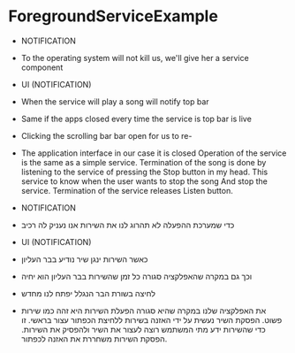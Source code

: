 ForegroundServiceExample
========================

* NOTIFICATION 

* To the operating system will not kill us, we'll give her a service component 
* UI (NOTIFICATION) 
* When the service will play a song will notify top bar 
* Same if the apps closed every time the service is top bar is live 
* Clicking the scrolling bar bar open for us to re-
* The application interface in our case it is closed 
Operation of the service is the same as a simple service. 
Termination of the song is done by listening to the service of pressing the Stop button in my head. 
This service to know when the user wants to stop the song 
And stop the service. Termination of the service releases Listen button.

* NOTIFICATION

* כדי שמערכת ההפעלה לא תהרוג לנו את השירות אנו נעניק לה רכיב 
* UI (NOTIFICATION)
* כאשר השירות ינגן שיר נודיע בבר העליון 
* וכך גם במקרה שהאפלקציה סגורה כל זמן שהשירות בבר העליון הוא יחיה
* לחיצה בשורת הבר הנגלל יפתח לנו מחדש
* את האפלקציה שלנו במקרה שהיא סגורה
הפעלת השירות היא זהה כמו שירות פשוט.
הפסקת השיר נעשית על ידי האזנה בשירות ללחיצת הכפתור עצור בראשי.
זו כדי שהשירות ידע מתי המשתמש רוצה לעצור את השיר
ולהפסיק את השירות. הפסקת השירות משחררת את האזנה לכפתור.
